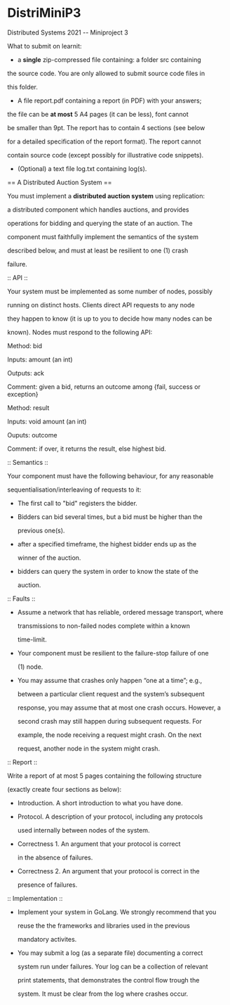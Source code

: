 # DistriMiniP3
Distributed Systems 2021 -- Miniproject 3

What to submit on learnit:



- a **single** zip-compressed file containing: a folder src containing

the source code. You are only allowed to submit source code files in

this folder.

- A file report.pdf containing a report (in PDF) with your answers;

the file can be **at most** 5 A4 pages (it can be less), font cannot

be smaller than 9pt. The report has to contain 4 sections (see below

for a detailed specification of the report format). The report cannot

contain source code (except possibly for illustrative code snippets).

- (Optional) a text file log.txt containing log(s).



== A Distributed Auction System ==

You must implement a **distributed auction system** using replication:

a distributed component which handles auctions, and provides

operations for bidding and querying the state of an auction. The

component must faithfully implement the semantics of the system

described below, and must at least be resilient to one (1) crash

failure.


:: API ::

Your system must be implemented as some number of nodes, possibly

running on distinct hosts. Clients direct API requests to any node

they happen to know (it is up to you to decide how many nodes can be

known). Nodes must respond to the following API:



Method: bid

Inputs: amount (an int)

Outputs: ack

Comment: given a bid, returns an outcome among {fail, success or exception}



Method: result

Inputs: void amount (an int)

Ouputs: outcome

Comment: if over, it returns the result, else highest bid. 



:: Semantics ::

Your component must have the following behaviour, for any reasonable

sequentialisation/interleaving of requests to it:

  

- The first call to "bid" registers the bidder.

- Bidders can bid several times, but a bid must be higher than the

  previous one(s).

- after a specified timeframe, the highest bidder ends up as the

  winner of the auction.

- bidders can query the system in order to know the state of the

  auction.



:: Faults :: 

- Assume a network that has reliable, ordered message transport, where

  transmissions to non-failed nodes complete within a known

  time-limit.



- Your component must be resilient to the failure-stop failure of one

   (1) node.



- You may assume that crashes only happen “one at a time”; e.g.,

  between a particular client request and the system’s subsequent

  response, you may assume that at most one crash occurs. However, a

  second crash may still happen during subsequent requests. For

  example, the node receiving a request might crash. On the next

  request, another node in the system might crash.





:: Report ::

Write a report of at most 5 pages containing the following structure

(exactly create four sections as below):


- Introduction. A short introduction to what you have done.

- Protocol. A description of your protocol, including any protocols

  used internally between nodes of the system.

- Correctness 1. An argument that your protocol is correct

  in the absence of failures.

- Correctness 2. An argument that your protocol is correct in the

  presence of failures.



:: Implementation :: 

- Implement your system in GoLang. We strongly recommend that you

  reuse the the frameworks and libraries used in the previous

  mandatory activites.

- You may submit a log (as a separate file) documenting a correct

  system run under failures. Your log can be a collection of relevant

  print statements, that demonstrates the control flow trough the

  system. It must be clear from the log where crashes occur.
